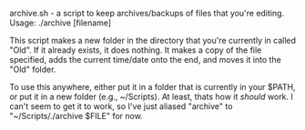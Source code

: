 archive.sh - a script to keep archives/backups of files that you're editing.
Usage: ./archive [filename]

This script makes a new folder in the directory that you're currently in called "Old".
If it already exists, it does nothing.
It makes a copy of the file specified, adds the current time/date onto the end,
and moves it into the "Old" folder.

To use this anywhere, either put it in a folder that is currently in your $PATH, or put it in a new folder (e.g., ~/Scripts). At least, thats how it *should* work. I can't seem to get it to work, so I've just aliased "archive" to "~/Scripts/./archive $FILE" for now.
